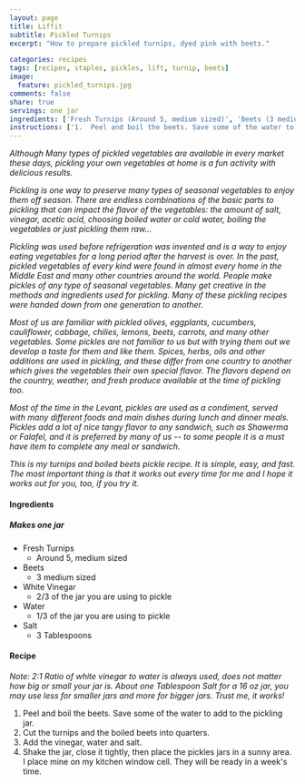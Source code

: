 ```yaml
---
layout: page
title: Liffit
subtitle: Pickled Turnips
excerpt: "How to prepare pickled turnips, dyed pink with beets."

categories: recipes
tags: [recipes, staples, pickles, lift, turnip, beets]
image:
  feature: pickled_turnips.jpg
comments: false
share: true
servings: one jar
ingredients: ['Fresh Turnips (Around 5, medium sized)', 'Beets (3 medium sized)', 'White Vinegar (2/3 of the jar you are using to pickle)', 'Water (1/3 of the jar you are using to pickle)', 'Salt (3 Tablespoons)']
instructions: ['1.  Peel and boil the beets. Save some of the water to add to the pickling jar.', '2.  Cut the turnips and the boiled beets into quarters.', '3.  Add the vinegar, water and salt.', "4.  Shake the jar, close it tightly, then place the pickles jars in a sunny area. I place mine on my kitchen window cell. They will be ready in a week's time."]
---
```


*Although Many types of pickled vegetables are available in every market these days, pickling your own vegetables at home is a fun activity with delicious results.*

*Pickling is one way to preserve many types of seasonal vegetables to enjoy them off season. There are endless combinations of the basic parts to pickling that can impact the flavor of the vegetables: the amount of salt, vinegar, acetic acid, choosing boiled water or cold water, boiling the vegetables or just pickling them raw...*

*Pickling was used before refrigeration was invented and is a way to enjoy eating vegetables for a long period after the harvest is over. In the past, pickled vegetables of every kind were found in almost every home in the Middle East and many other countries around the world. People make pickles of any type of seasonal vegetables. Many get creative in the methods and ingredients used for pickling. Many of these pickling recipes were handed down from one generation to another.*  

*Most of us are familiar with pickled olives, eggplants, cucumbers, cauliflower, cabbage, chilies, lemons, beets, carrots, and many other vegetables. Some pickles are not familiar to us but with trying them out we develop a taste for them and like them. Spices, herbs, oils and other additions are used in pickling, and these differ from one country to another which gives the vegetables their own special flavor. The flavors depend on the country, weather, and fresh produce available at the time of pickling too.*

*Most of the time in the Levant, pickles are used as a condiment, served with many different foods and main dishes during lunch and dinner meals. Pickles add a lot of nice tangy flavor to any sandwich, such as Shawerma or Falafel, and it is preferred by many of us -- to some people it is a must have item to complete any meal or sandwich.*

*This is my turnips and boiled beets pickle recipe. It is simple, easy, and fast. The most important thing is that it works out every time for me and I hope it works out for you, too, if you try it.*

#### Ingredients

##### Makes one jar

-   Fresh Turnips
    - Around 5, medium sized
-   Beets
    -   3 medium sized
-   White Vinegar
    -   2/3 of the jar you are using to pickle
-   Water
    -   1/3 of the jar you are using to pickle
-   Salt
    -   3 Tablespoons

#### Recipe

_Note: 2:1 Ratio of white vinegar to water is always used, does not matter how big or small your jar is. About one Tablespoon Salt for a 16 oz jar, you may use less for smaller jars and more for bigger jars. Trust me, it works!_

1.  Peel and boil the beets. Save some of the water to add to the pickling jar.
2.  Cut the turnips and the boiled beets into quarters.
3.  Add the vinegar, water and salt.
4.  Shake the jar, close it tightly, then place the pickles jars in a sunny area. I place mine on my kitchen window cell. They will be ready in a week's time.
